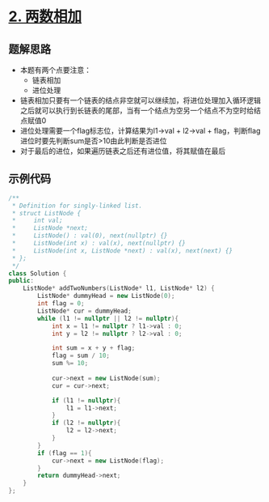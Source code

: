 # [2. 两数相加 ](https://leetcode.cn/problems/add-two-numbers/description/?envType=study-plan-v2&envId=top-interview-150)

## 题解思路

- 本题有两个点要注意：
  - 链表相加
  - 进位处理
- 链表相加只要有一个链表的结点非空就可以继续加，将进位处理加入循环逻辑之后就可以执行到长链表的尾部，当有一个结点为空另一个结点不为空时给结点赋值0
- 进位处理需要一个flag标志位，计算结果为l1->val + l2->val + flag，判断flag进位时要先判断sum是否>10由此判断是否进位
- 对于最后的进位，如果遍历链表之后还有进位值，将其赋值在最后

## 示例代码

```C++
/**
 * Definition for singly-linked list.
 * struct ListNode {
 *     int val;
 *     ListNode *next;
 *     ListNode() : val(0), next(nullptr) {}
 *     ListNode(int x) : val(x), next(nullptr) {}
 *     ListNode(int x, ListNode *next) : val(x), next(next) {}
 * };
 */
class Solution {
public:
    ListNode* addTwoNumbers(ListNode* l1, ListNode* l2) {
        ListNode* dummyHead = new ListNode(0);
        int flag = 0;
        ListNode* cur = dummyHead;
        while (l1 != nullptr || l2 != nullptr){
            int x = l1 != nullptr ? l1->val : 0;
            int y = l2 != nullptr ? l2->val : 0;

            int sum = x + y + flag;
            flag = sum / 10;
            sum %= 10;
            
            cur->next = new ListNode(sum);
            cur = cur->next;

            if (l1 != nullptr){
                l1 = l1->next;
            }
            if (l2 != nullptr){
                l2 = l2->next;
            }
        }
        if (flag == 1){
            cur->next = new ListNode(flag);
        }
        return dummyHead->next;
    }
};
```

